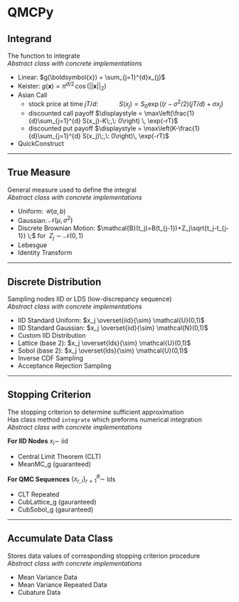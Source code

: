# QMCPy

## Integrand

The function to integrate\
*Abstract class with concrete implementations*

- Linear: $g(\boldsymbol{x}) = \sum_{j=1}^{d}x_{j}$
- Keister: $g(\boldsymbol{x}) = \pi^{d/2} \, \cos(||\boldsymbol{x}||_2)$
- Asian Call
    - stock price at time $jT/d$: $~~~~~~~~~~$ $S(x_j)=S_0\exp\bigl((r-\sigma^2/2)(jT/d)+\sigma x_j\bigr)$
    - discounted call payoff $\displaystyle = \max\left(\frac{1}{d}\sum_{j=1}^{d} S(x_j)-K\;,\: 0\right) \, \exp(-rT)$
    - discounted put payoff $\displaystyle = \max\left(K-\frac{1}{d}\sum_{j=1}^{d} S(x_j)\;,\: 0\right)\, \exp(-rT)$
- QuickConstruct

<hr>

## True Measure

General measure used to define the integral\
*Abstract class with concrete implementations*

- Uniform: $\mathcal{U}(a,b)$
- Gaussian: $\mathcal{N}(\mu,\sigma^2)$
- Discrete Brownian Motion: $\mathcal{B}(t_j)=B(t_{j-1})+Z_j\sqrt{t_j-t_{j-1}} \;$ for $\;Z_j \sim \mathcal{N}(0,1)$
- Lebesgue
- Identity Transform

<hr>

## Discrete Distribution

Sampling nodes IID or LDS (low-discrepancy sequence)\
*Abstract class with concrete implementations*

- IID Standard Uniform: $x_j \overset{iid}{\sim}   \mathcal{U}(0,1)$
- IID Standard Gaussian: $x_j \overset{iid}{\sim}   \mathcal{N}(0,1)$
- Custom IID Distribution
- Lattice (base 2): $x_j  \overset{lds}{\sim}    \mathcal{U}(0,1)$
- Sobol (base 2): $x_j \overset{lds}{\sim}    \mathcal{U}(0,1)$
- Inverse CDF Sampling
- Acceptance Rejection Sampling

<hr>

## Stopping Criterion

The stopping criterion to determine sufficient approximation\
Has class method `integrate` which preforms numerical integration\
*Abstract class with concrete implementations*

**For IID Nodes** $x_i\sim$ iid

  - Central Limit Theorem (CLT) 
  - MeanMC_g (guaranteed)

**For QMC Sequences** $\{x_{r,i}\}_{r=1}^R \sim$ lds

- CLT Repeated
- CubLattice_g (gauranteed)
- CubSobol_g (gauranteed)

<hr>   

## Accumulate Data Class

Stores data values of corresponding  stopping criterion procedure\
*Abstract class with concrete implementations*

- Mean Variance Data
- Mean Variance Repeated Data
- Cubature Data 

